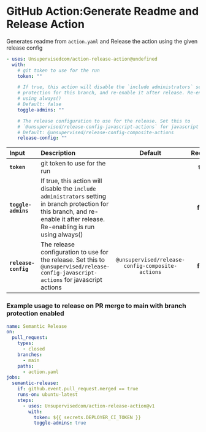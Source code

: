 <!-- start title -->

# GitHub Action:Generate Readme and Release Action

<!-- end title -->
<!-- start description -->

Generates readme from `action.yaml` and Release the action using the given release config

<!-- end description -->
<!-- start contents -->
<!-- end contents -->
<!-- start usage -->

```yaml
- uses: Unsupervisedcom/action-release-action@undefined
  with:
    # git token to use for the run
    token: ""

    # If true, this action will disable the `include administrators` setting in branch
    # protection for this branch, and re-enable it after release. Re-enabling is run
    # using always()
    # Default: false
    toggle-admins: ""

    # The release configuration to use for the release. Set this to
    # `@unsupervised/release-config-javascript-actions` for javascript actions
    # Default: @unsupervised/release-config-composite-actions
    release-config: ""
```

<!-- end usage -->
   <!-- start inputs -->

| **Input**            | **Description**                                                                                                                                                                |                   **Default**                    | **Required** |
| :------------------- | :----------------------------------------------------------------------------------------------------------------------------------------------------------------------------- | :----------------------------------------------: | :----------: |
| **`token`**          | git token to use for the run                                                                                                                                                   |                                                  |   **true**   |
| **`toggle-admins`**  | If true, this action will disable the `include administrators` setting in branch protection for this branch, and re-enable it after release. Re-enabling is run using always() |                                                  |  **false**   |
| **`release-config`** | The release configuration to use for the release. Set this to `@unsupervised/release-config-javascript-actions` for javascript actions                                         | `@unsupervised/release-config-composite-actions` |  **false**   |

<!-- end inputs -->
   <!-- start outputs -->
   <!-- end outputs -->
   <!-- start examples -->

### Example usage to release on PR merge to main with branch protection enabled

```yaml
name: Semantic Release
on:
  pull_request:
    types:
      - closed
    branches:
      - main
    paths:
      - action.yaml
jobs:
  semantic-release:
    if: github.event.pull_request.merged == true
    runs-on: ubuntu-latest
    steps:
      - uses: Unsupervisedcom/action-release-action@v1
        with:
          token: ${{ secrets.DEPLOYER_CI_TOKEN }}
          toggle-admins: true
```

<!-- end examples -->
<!-- start [.github/ghdocs/examples/] -->
<!-- end [.github/ghdocs/examples/] -->

